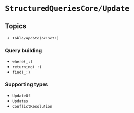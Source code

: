 # ``StructuredQueriesCore/Update``

## Topics

- ``Table/update(or:set:)``

### Query building

- ``where(_:)``
- ``returning(_:)``
- ``find(_:)``

### Supporting types

- ``UpdateOf``
- ``Updates``
- ``ConflictResolution``

